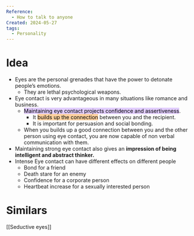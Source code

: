 ```yaml
---
Reference:
  - How to talk to anyone
Created: 2024-05-27
tags:
  - Personality
---
```

# Idea

* Eyes are the personal grenades that have the power to detonate people’s emotions. 
	* They are lethal psychological weapons.
* Eye contact is very advantageous in many situations like romance and business.
	* <mark style="background: #D2B3FFA6;">Maintaining eye contact projects confidence and assertiveness</mark>. 
		* It <mark style="background: #FFB86CA6;">builds up the connection</mark> between you and the recipient. 
		* It is important for persuasion and social bonding.
	* When you builds up a good connection between you and the other person using eye contact, you are now capable of non verbal communication with them.
* Maintaining strong eye contact also gives an **impression of being intelligent and abstract thinker.**
* Intense Eye contact can have different effects on different people
    - Bond for a friend
    - Death stare for an enemy
    - Confidence for a corporate person
    - Heartbeat increase for a sexually interested person

# Similars

[[Seductive eyes]]